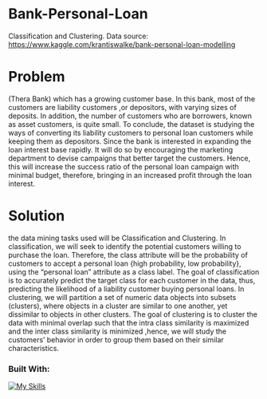 # Bank-Personal-Loan
Classification and Clustering. Data source: https://www.kaggle.com/krantiswalke/bank-personal-loan-modelling

# Problem
(Thera Bank) which has a growing customer base. In this bank, most of the customers are liability customers ,or depositors, with varying sizes of deposits.
In addition, the number of customers who are borrowers, known as asset customers, is quite small.
To conclude, the dataset is studying the ways of converting its liability customers to personal loan customers while keeping them as depositors.
Since the bank is interested in expanding the loan interest base rapidly.
It will do so by encouraging the marketing department to devise campaigns that better target the customers.
Hence, this will increase the success ratio of the personal loan campaign with minimal budget, therefore, bringing in an increased profit through the loan interest.

# Solution
the data mining tasks used will be Classification and Clustering.
In classification, we will seek to identify the potential customers willing to purchase the loan.
Therefore, the class attribute will be the probability of customers to accept a personal loan {high probability, low probability}, using the “personal loan” attribute as a class label.
The goal of classification is to accurately predict the target class for each customer in the data, thus, predicting the likelihood of a liability customer buying personal loans.
In clustering, we will partition a set of numeric data objects into subsets (clusters), where objects in a cluster are similar to one another, yet dissimilar to objects in other clusters.
The goal of clustering is to cluster the data with minimal overlap such that the intra class similarity is maximized and the inter class similarity is minimized ,hence, we will study the customers’ behavior in order to group them based on their similar characteristics.

### Built With:

[![My Skills](https://skillicons.dev/icons?i=r&theme=light)](https://skillicons.dev)
